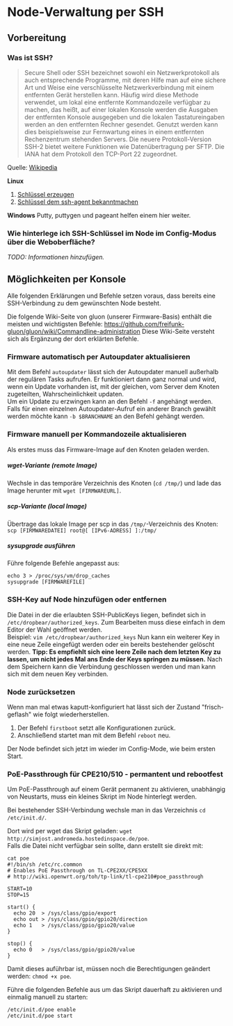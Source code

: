 # Node-Verwaltung per SSH

## Vorbereitung

### Was ist SSH?

> Secure Shell oder SSH bezeichnet sowohl ein Netzwerkprotokoll als auch entsprechende Programme, mit deren Hilfe man auf eine sichere Art und Weise eine verschlüsselte Netzwerkverbindung mit einem entfernten Gerät herstellen kann. Häufig wird diese Methode verwendet, um lokal eine entfernte Kommandozeile verfügbar zu machen, das heißt, auf einer lokalen Konsole werden die Ausgaben der entfernten Konsole ausgegeben und die lokalen Tastatureingaben werden an den entfernten Rechner gesendet. Genutzt werden kann dies beispielsweise zur Fernwartung eines in einem entfernten Rechenzentrum stehenden Servers. Die neuere Protokoll-Version SSH-2 bietet weitere Funktionen wie Datenübertragung per SFTP. Die IANA hat dem Protokoll den TCP-Port 22 zugeordnet.

Quelle: [Wikipedia](https://de.wikipedia.org/wiki/Secure_Shell)

__Linux__

1. [Schlüssel erzeugen](https://help.github.com/articles/generating-ssh-keys/#step-2-generate-a-new-ssh-key)
1. [Schlüssel dem ssh-agent bekanntmachen](https://help.github.com/articles/generating-ssh-keys/#step-3-add-your-key-to-the-ssh-agent)
 

__Windows__
Putty, puttygen und pageant helfen einem hier weiter.

### Wie hinterlege ich SSH-Schlüssel im Node im Config-Modus über die Weboberfläche?

_TODO: Informationen hinzufügen._

## Möglichkeiten per Konsole
Alle folgenden Erklärungen und Befehle setzen voraus, dass bereits eine SSH-Verbindung zu dem gewünschten Node besteht.

Die folgende Wiki-Seite von gluon (unserer Firmware-Basis) enthält die meisten und wichtigsten Befehle: https://github.com/freifunk-gluon/gluon/wiki/Commandline-administration
Diese Wiki-Seite versteht sich als Ergänzung der dort erklärten Befehle.

### Firmware automatisch per Autoupdater aktualisieren
Mit dem Befehl `autoupdater` lässt sich der Autoupdater manuell außerhalb der regulären Tasks aufrufen. Er funktioniert dann ganz normal und wird, wenn ein Update vorhanden ist, mit der gleichen, vom Server dem Knoten zugeteilten, Wahrscheinlichkeit updaten.  
Um ein Update zu erzwingen kann an den Befehl `-f` angehängt werden.  
Falls für einen einzelnen Autoupdater-Aufruf ein anderer Branch gewählt werden möchte kann `-b $BRANCHNAME` an den Befehl gehängt werden.

### Firmware manuell per Kommandozeile aktualisieren
Als erstes muss das Firmware-Image auf den Knoten geladen werden.
##### wget-Variante (remote Image)
Wechsle in das temporäre Verzeichnis des Knoten (`cd /tmp/`) und lade das Image herunter mit `wget [FIRMWAREURL]`.

##### scp-Variante (local Image)
Übertrage das lokale Image per scp in das `/tmp/`-Verzeichnis des Knoten:  
`scp [FIRMWAREDATEI] root@[ [IPv6-ADRESS] ]:/tmp/`

##### sysupgrade ausführen
Führe folgende Befehle angepasst aus:
```
echo 3 > /proc/sys/vm/drop_caches
sysupgrade [FIRMWAREFILE]
```

### SSH-Key auf Node hinzufügen oder entfernen
Die Datei in der die erlaubten SSH-PublicKeys liegen, befindet sich in `/etc/dropbear/authorized_keys`. Zum Bearbeiten muss diese einfach in dem Editor der Wahl geöffnet werden.  
Beispiel: `vim /etc/dropbear/authorized_keys`
Nun kann ein weiterer Key in eine neue Zeile eingefügt werden oder ein bereits bestehender gelöscht werden.
__Tipp: Es empfiehlt sich eine leere Zeile nach dem letzten Key zu lassen, um nicht jedes Mal ans Ende der Keys springen zu müssen.__
Nach dem Speichern kann die Verbindung geschlossen werden und man kann sich mit dem neuen Key verbinden.

### Node zurücksetzen
Wenn man mal etwas kaputt-konfiguriert hat lässt sich der Zustand "frisch-geflash" wie folgt wiederherstellen.

1. Der Befehl `firstboot` setzt alle Konfigurationen zurück. 
2. Anschließend startet man mit dem Befehl `reboot` neu. 
 
Der Node befindet sich jetzt im wieder im Config-Mode, wie beim ersten Start.


### PoE-Passthrough für CPE210/510 - permantent und rebootfest
Um PoE-Passthrough auf einem Gerät permanent zu aktivieren, unabhängig von Neustarts, muss ein kleines Skript im Node hinterlegt werden.

Bei bestehender SSH-Verbindung wechsle man in das Verzeichnis `cd /etc/init.d/`.

Dort wird per wget das Skript geladen: `wget http://simjost.andromeda.hostedinspace.de/poe`.  
Falls die Datei nicht verfügbar sein sollte, dann erstellt sie direkt mit:
```
cat poe
#!/bin/sh /etc/rc.common
# Enables PoE Passthrough on TL-CPE2XX/CPE5XX
# http://wiki.openwrt.org/toh/tp-link/tl-cpe210#poe_passthrough

START=10
STOP=15

start() {
  echo 20  > /sys/class/gpio/export
  echo out > /sys/class/gpio/gpio20/direction
  echo 1   > /sys/class/gpio/gpio20/value
}

stop() {
  echo 0   > /sys/class/gpio/gpio20/value
}

```

Damit dieses auführbar ist, müssen noch die Berechtigungen geändert werden: `chmod +x poe`.

Führe die folgenden Befehle aus um das Skript dauerhaft zu aktivieren und einmalig manuell zu starten:
```
/etc/init.d/poe enable
/etc/init.d/poe start
```